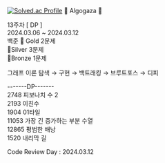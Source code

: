 [![Solved.ac Profile](http://mazassumnida.wtf/api/v2/generate_badge?boj=imjy2757)](https://solved.ac/imjy2757/)
🐢 Algogaza 🐢

13주차 [ DP ]<br/>
2024.03.06 ~ 2024.03.12<br/>
백준 🥇 Gold 2문제 <br/> 🥈Silver 3문제<br/> 🥉Bronze 1문제 <br/>

그래프 이론 탐색 → 구현 → 백트래킹 → 브루트포스 → 디피<br/>

-------DP-------<br/>
2748	 피보나치 수 2<br/>
2193	 이친수<br/>
1904	 01타일<br/>
11053	 가장 긴 증가하는 부분 수열<br/>
12865	 평범한 배낭<br/>
1520	 내리막 길<br/>

Code Review Day : 2024.03.12<br/>
